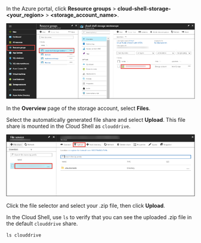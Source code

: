 In the Azure portal, click **Resource groups** > **cloud-shell-storage-\<your_region>** > **\<storage_account_name>**.

![Find Cloud Shell storage account](../articles/app-service/media/app-service-deploy-zip/upload-choose-storage-account.png)

In the **Overview** page of the storage account, select **Files**.

Select the automatically generated file share and select **Upload**. This file share is mounted in the Cloud Shell as `clouddrive`.

![Find Upload button](../articles/app-service/media/app-service-deploy-zip/upload-select-button.png)

Click the file selector and select your .zip file, then click **Upload**. 

In the Cloud Shell, use `ls` to verify that you can see the uploaded .zip file in the default `clouddrive` share.

```azurecli-interactive
ls clouddrive
```
